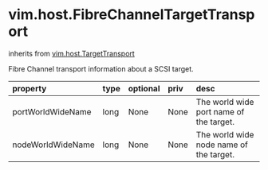 vim.host.FibreChannelTargetTransport
====================================
inherits from [vim.host.TargetTransport](docs/vim.host.TargetTransport.md)


Fibre Channel transport information about a SCSI target.

| property | type | optional | priv | desc |
|:---------|:-----|:---------|:-----|:-----|
| portWorldWideName | long | None | None | The world wide port name of the target. |
| nodeWorldWideName | long | None | None | The world wide node name of the target. |


